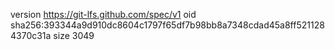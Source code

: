 version https://git-lfs.github.com/spec/v1
oid sha256:393344a9d910dc8604c1797f65df7b98bb8a7348cdad45a8ff5211284370c31a
size 3049
